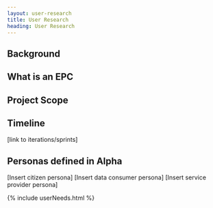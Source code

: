 ```yaml
---
layout: user-research
title: User Research
heading: User Research
---
```



## Background

## What is an EPC

## Project Scope


## Timeline
[link to iterations/sprints]

## Personas defined in Alpha
[Insert citizen persona]
[Insert data consumer persona]
[Insert service provider persona]




{% include userNeeds.html %}






